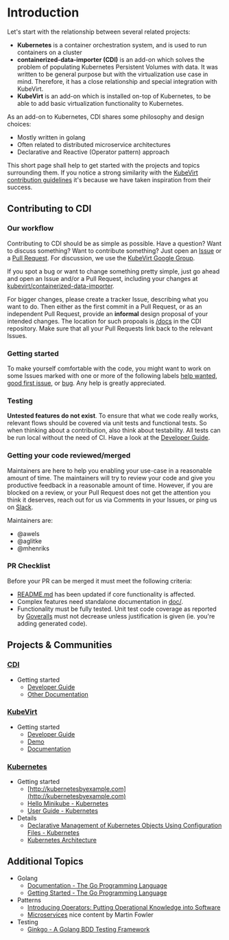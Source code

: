# Introduction

Let's start with the relationship between several related projects:

* **Kubernetes** is a container orchestration system, and is used to run
  containers on a cluster
* **containerized-data-importer (CDI)** is an add-on which solves the problem of
  populating Kubernetes Persistent Volumes with data.  It was written to be
  general purpose but with the virtualization use case in mind.  Therefore, it
  has a close relationship and special integration with KubeVirt.
* **KubeVirt** is an add-on which is installed on-top of Kubernetes, to be able
  to add basic virtualization functionality to Kubernetes.

As an add-on to Kubernetes, CDI shares some philosophy and design choices:

* Mostly written in golang
* Often related to distributed microservice architectures
* Declarative and Reactive (Operator pattern) approach

This short page shall help to get started with the projects and topics
surrounding them.  If you notice a strong similarity with the [KubeVirt contribution guidelines](https://github.com/kubevirt/kubevirt/blob/master/CONTRIBUTING.md) it's because we have taken inspiration from their success.


## Contributing to CDI

### Our workflow

Contributing to CDI should be as simple as possible. Have a question? Want
to discuss something? Want to contribute something? Just open an
[Issue](https://github.com/kubevirt/containerized-data-importer/issues) or a [Pull
Request](https://github.com/kubevirt/containerized-data-importer/pulls).  For discussion, we use the [KubeVirt Google Group](https://groups.google.com/forum/#!forum/kubevirt-dev).

If you spot a bug or want to change something pretty simple, just go
ahead and open an Issue and/or a Pull Request, including your changes
at [kubevirt/containerized-data-importer](https://github.com/kubevirt/containerized-data-importer).

For bigger changes, please create a tracker Issue, describing what you want to
do. Then either as the first commit in a Pull Request, or as an independent
Pull Request, provide an **informal** design proposal of your intended changes.
The location for such propoals is
[/docs](docs/) in the CDI repository. Make sure that all your Pull Requests link back to the
relevant Issues.

### Getting started

To make yourself comfortable with the code, you might want to work on some
Issues marked with one or more of the following labels
[help wanted](https://github.com/kubevirt/containerized-data-importer/labels/help%20wanted),
[good first issue](https://github.com/kubevirt/containerized-data-importer/labels/good%20first%20issue),
or [bug](https://github.com/kubevirt/containerized-data-importer/labels/kind%2Fbug).
Any help is greatly appreciated.

### Testing

**Untested features do not exist**. To ensure that what we code really works,
relevant flows should be covered via unit tests and functional tests. So when
thinking about a contribution, also think about testability. All tests can be
run local without the need of CI. Have a look at the
[Developer Guide](hack/README.md).

### Getting your code reviewed/merged

Maintainers are here to help you enabling your use-case in a reasonable amount
of time. The maintainers will try to review your code and give you productive
feedback in a reasonable amount of time. However, if you are blocked on a
review, or your Pull Request does not get the attention you think it deserves,
reach out for us via Comments in your Issues, or ping us on
[Slack](https://kubernetes.slack.com/messages/kubevirt-dev).

Maintainers are:

* @awels
* @aglitke
* @mhenriks

### PR Checklist

Before your PR can be merged it must meet the following criteria:
* [README.md](README.md) has been updated if core functionality is affected.
* Complex features need standalone documentation in [doc/](doc/).
* Functionality must be fully tested.  Unit test code coverage as reported by
  [Goveralls](https://coveralls.io/github/kubevirt/containerized-data-importer?branch=master)
  must not decrease unless justification is given (ie. you're adding generated
  code).


## Projects & Communities

### [CDI](https://github.com/kubevirt/containerized-data-importer)

* Getting started
  * [Developer Guide](hack/README.md)
  * [Other Documentation](doc/)

### [KubeVirt](https://github.com/kubevirt/)

* Getting started
  * [Developer Guide](docs/getting-started.md)
  * [Demo](https://github.com/kubevirt/demo)
  * [Documentation](docs/)

### [Kubernetes](http://kubernetes.io/)

* Getting started
  * [http://kubernetesbyexample.com](http://kubernetesbyexample.com)
  * [Hello Minikube - Kubernetes](https://kubernetes.io/docs/tutorials/stateless-application/hello-minikube/)
  * [User Guide - Kubernetes](https://kubernetes.io/docs/user-guide/)
* Details
  * [Declarative Management of Kubernetes Objects Using Configuration Files - Kubernetes](https://kubernetes.io/docs/concepts/tools/kubectl/object-management-using-declarative-config/)
  * [Kubernetes Architecture](https://github.com/kubernetes/community/blob/master/contributors/design-proposals/architecture/architecture.md)

## Additional Topics

* Golang
  * [Documentation - The Go Programming Language](https://golang.org/doc/)
  * [Getting Started - The Go Programming Language](https://golang.org/doc/install)
* Patterns
  * [Introducing Operators: Putting Operational Knowledge into Software](https://coreos.com/blog/introducing-operators.html)
  * [Microservices](https://martinfowler.com/articles/microservices.html) nice
    content by Martin Fowler
* Testing
  * [Ginkgo - A Golang BDD Testing Framework](https://onsi.github.io/ginkgo/)
